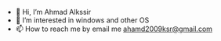 - 👋 Hi, I’m Ahmad Alkssir
- 👀 I’m interested in windows and other OS
- 📫 How to reach me by email me ahamd2009ksr@gmail.com
